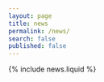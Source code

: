 ```yaml
---
layout: page
title: news
permalink: /news/
search: false
published: false
---
```


{% include news.liquid %}
